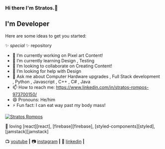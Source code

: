 ### Hi there I'm Stratos.👋

## I'm Developer 

Here are some ideas to get you started:

✨ _special_ ✨ repository

- 🔭 I’m currently working on Pixel art Content!
- 🌱 I’m currently learning Design , Testing 
- 👯 I’m looking to collaborate on Creating Content!
- 🤔 I’m looking for help with Design
- 💬 Ask me about Computer Hardware upgrades , Full Stack development , Python , Javascript , C++ , C# , Java 
- 📫 How to reach me: https://www.linkedin.com/in/stratos-rompos-973700150/
- 😄 Pronouns: He/him
- ⚡ Fun fact: I can eat way past my body mass!

[![Stratos Rompos][banner]][website]

💜 loving [react][react], [firebase][firebase], [styled-components][styled], [jamstack][jamstack]  


📺 [youtube][youtube] **|** 
📷 [instagram][instagram] **|** 
👔 [linkedin][linkedin] **|**

[banner]: (https://user-images.githubusercontent.com/64089173/103980140-f3f0a000-5187-11eb-9eb0-ea6ac2b0ffa4.png)

[website]: https://super-heroes-quest.netlify.app
[youtube]: https://www.youtube.com/results?search_query=Stratosro+Rompos
[instagram]: https://instagram.com/stratos_rompos
[linkedin]: https://www.linkedin.com/in/stratos-rompos-973700150/
